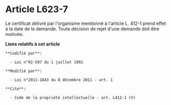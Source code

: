 # Article L623-7

Le certificat délivré par l'organisme mentionné à l'article L. 412-1 prend effet à la date de la demande. Toute décision de
rejet d'une demande doit être motivée.

**Liens relatifs à cet article**

	**Codifié par**:

	  - Loi n°92-597 du 1 juillet 1992

	**Modifié par**:

	  - Loi n°2011-1843 du 8 décembre 2011 - art. 1

	**Cite**:

	  - Code de la propriété intellectuelle - art. L412-1 (V)
